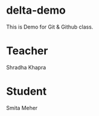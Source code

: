 # delta-demo
This is Demo for Git &amp; Github class.

# Teacher
Shradha Khapra

# Student 
Smita Meher
